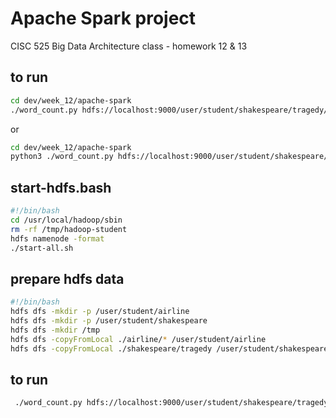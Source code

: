 # Apache Spark project

CISC 525 Big Data Architecture class - homework 12 & 13


## to run

```bash
cd dev/week_12/apache-spark
./word_count.py hdfs://localhost:9000/user/student/shakespeare/tragedy/hamlet.txt hdfs://localhost:9000/tmp/hamlet_output beseech
```

or

```bash
cd dev/week_12/apache-spark
python3 ./word_count.py hdfs://localhost:9000/user/student/shakespeare/tragedy/hamlet.txt hdfs://localhost:9000/tmp/hamlet_output beseech
```

## start-hdfs.bash

```bash
#!/bin/bash
cd /usr/local/hadoop/sbin
rm -rf /tmp/hadoop-student
hdfs namenode -format
./start-all.sh
```

## prepare hdfs data

```bash
#!/bin/bash
hdfs dfs -mkdir -p /user/student/airline
hdfs dfs -mkdir -p /user/student/shakespeare
hdfs dfs -mkdir /tmp
hdfs dfs -copyFromLocal ./airline/* /user/student/airline
hdfs dfs -copyFromLocal ./shakespeare/tragedy /user/student/shakespeare
```

## to run

```bash
 ./word_count.py hdfs://localhost:9000/user/student/shakespeare/tragedy/hamlet.txt hdfs://localhost:9000/tmp/hamlet_output beseech
```
